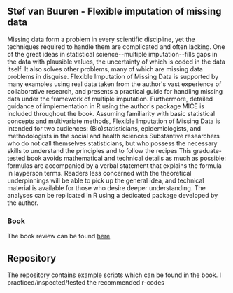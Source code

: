 ## Stef van Buuren - Flexible imputation of missing data
Missing data form a problem in every scientific discipline, yet the techniques required to handle them are complicated and often lacking. One of the great ideas in statistical science--multiple imputation--fills gaps in the data with plausible values, the uncertainty of which is coded in the data itself. It also solves other problems, many of which are missing data problems in disguise.
    Flexible Imputation of Missing Data is supported by many examples using real data taken from the author's vast experience of collaborative research, and presents a practical guide for handling missing data under the framework of multiple imputation. Furthermore, detailed guidance of implementation in R using the author's package MICE is included throughout the book.
    Assuming familiarity with basic statistical concepts and multivariate methods, Flexible Imputation of Missing Data is intended for two audiences:
    (Bio)statisticians, epidemiologists, and methodologists in the social and health sciences Substantive researchers who do not call themselves statisticians, but who possess the necessary skills to understand the principles and to follow the recipes
    This graduate-tested book avoids mathematical and technical details as much as possible: formulas are accompanied by a verbal statement that explains the formula in layperson terms. Readers less concerned with the theoretical underpinnings will be able to pick up the general idea, and technical material is available for those who desire deeper understanding. The analyses can be replicated in R using a dedicated package developed by the author.

### Book
The book review can be found [here](https://www.goodreads.com/book/show/14617455-flexible-imputation-of-missing-data?from_search=true)

## Repository
The repository contains example scripts which can be found in the book. I practiced/inspected/tested the recommended r-codes
